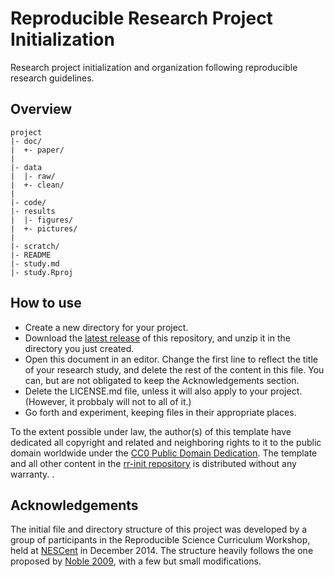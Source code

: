 Reproducible Research Project Initialization
=======

Research project initialization and organization following reproducible research guidelines.

Overview
--------

    project
    |- doc/
    |  +- paper/
    |
    |- data
    |  |- raw/
    |  +- clean/
    |
    |- code/
    |- results
    |  |- figures/
    |  +- pictures/
    |
    |- scratch/
    |- README
    |- study.md
    |- study.Rproj

How to use
----------

* Create a new directory for your project.
* Download the [latest release] of this repository, and unzip it in the directory you just created.
* Open this document in an editor. Change the first line to reflect the title of your research study, and delete the rest of the content in this file. You can, but are not obligated to keep the Acknowledgements section.
* Delete the LICENSE.md file, unless it will also apply to your project. (However, it probbaly will not to all of it.)
* Go forth and experiment, keeping files in their appropriate places.

To the extent possible under law, the author(s) of this template have dedicated all copyright and related and neighboring rights to it to the public domain worldwide under the [CC0 Public Domain Dedication]. The template and all other content in the [rr-init repository] is distributed without any warranty. .

Acknowledgements
----------------

The initial file and directory structure of this project was developed by a group of participants in the Reproducible Science Curriculum Workshop, held at [NESCent] in December 2014. The structure heavily follows the one proposed by [Noble 2009], with a few but small modifications.

[rr-init repository]: https://github.com/Reproducible-Science-Curriculum/rr-init
[latest release]: https://github.com/Reproducible-Science-Curriculum/rr-init/releases/latest
[NESCent]: http://nescent.org
[Noble 2009]: http://dx.doi.org/10.1371/journal.pcbi.1000424
[CC0 Public Domain Dedication]: http://creativecommons.org/publicdomain/zero/1.0/
